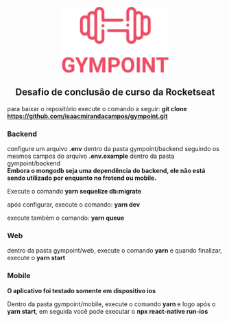 <p align="center">
  <img src="https://github.com/isaacmirandacampos/gympoint/blob/master/.github/gympoint.png" width="250" >
</p>
<h2 align="center" >Desafio de conclusão de curso da Rocketseat</h2>

para baixar o repositório execute o comando a seguir:
<strong> git clone https://github.com/isaacmirandacampos/gympoint.git </strong> <br/>

### Backend


configure um arquivo <strong>.env</strong> dentro da pasta gympoint/backend seguindo os mesmos campos do arquivo <strong>.env.example</strong> dentro da pasta gympoint/backend <br/>
<strong>Embora o mongodb seja uma dependência do backend, ele não está sendo utilizado por enquanto no frotend ou mobile.</strong>
<br />

Execute o comando <strong>yarn sequelize db:migrate</strong>

após configurar, execute o comando: <strong>yarn dev</strong> <br/>

execute também o comando: <strong> yarn queue </strong><br/>

### Web

dentro da pasta gympoint/web, execute o comando <strong>yarn</strong> e quando finalizar, execute o <strong>yarn start</strong><br />

### Mobile

<strong>O aplicativo foi testado somente em dispositivo ios</strong>

Dentro da pasta gympoint/mobile, execute o comando <strong>yarn </strong> e logo após o <strong>yarn start</strong>, em seguida você pode executar o <strong>npx react-native run-ios</strong> <br />
  

